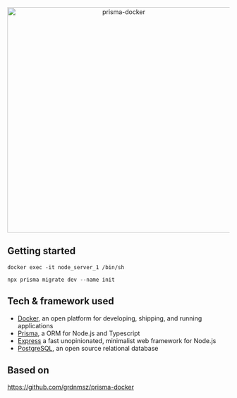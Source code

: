 <div align="center">
  <img width="512" src="https://github.com/VLtim43/Todos_/assets/69370181/cdcb5b95-8c68-4552-a0a5-118b763fb62f" alt="prisma-docker">
</div>

## Getting started

```
docker exec -it node_server_1 /bin/sh
```

```
npx prisma migrate dev --name init

```

## Tech & framework used

- [Docker](https://www.docker.com/), an open platform for developing, shipping, and running applications
- [Prisma](https://www.prisma.io/), a ORM for Node.js and Typescript
- [Express](https://expressjs.com/) a fast unopinionated, minimalist web framework for Node.js
- [PostgreSQL](https://www.postgresql.org/), an open source relational database

## Based on

https://github.com/grdnmsz/prisma-docker
